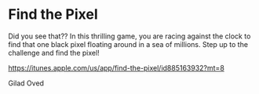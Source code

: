 Find the Pixel
==============

Did you see that?? In this thrilling game, you are racing against the clock to find that one black pixel floating around in a sea of millions. Step up to the challenge and find the pixel!

https://itunes.apple.com/us/app/find-the-pixel/id885163932?mt=8

Gilad Oved
